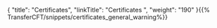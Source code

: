 {
    "title": "Certificates",
    "linkTitle": "Certificates ",
    "weight": "190"
}{{% TransferCFT/snippets/certificates_general_warning%}}
